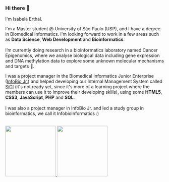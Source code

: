 ### Hi there 👋

I'm Isabela Erthal.<br>

I'm a Master student @ University of São Paulo (USP), and I have a degree in Biomedical Informatics. I'm looking forward to work in a few areas such as **Data Science**, **Web Development** and **Bioinformatics**.<br><br>
I’m currently doing research in a bioinformatics laboratory named Cancer Epigenomics, where we analyse biological data including gene expression and DNA methylation data to explore some unknown molecular mechanisms and targets 🤔.<br>

I was a project manager in the Biomedical Informatics Junior Enterprise (<a href='https://infobiojr.com.br/'>InfoBio Jr.</a>) and helped developing our Internal Management System called <a href='https://github.com/projetosinfobio/SiGI'>SiGI</a> (it's not ready yet, since it's more of a learning project where the members can use it to improve their developing skills), using some **HTML5**, **CSS3**, **JavaScript**, **PHP** and **SQL**.<br><br>
I was also a project manager in InfoBio Jr. and led a study group in bioinformatics, we call it InfobioInformatics :) <br><br>

<div>
<a href="https://github.com/erthal-id?tab=repositories">
<img height="160em" src="https://github-readme-stats.vercel.app/api/top-langs/?username=erthal-id&layout=compact&langs_count=7&theme=dracula"/>
<img height="160em" src="https://github-readme-stats.vercel.app/api?username=erthal-id&show_icons=true&theme=dracula&include_all_commits=true&count_private=true"/>
</div></a><br><br>
<!--
**erthal-id/erthal-id** is a ✨ _special_ ✨ repository because its `README.md` (this file) appears on your GitHub profile.

Here are some ideas to get you started:

- 🔭 I’m currently working on ...
- 🌱 I’m currently learning ...
- 👯 I’m looking to collaborate on ...
- 🤔 I’m looking for help with ...
- 💬 Ask me about ...
- 📫 How to reach me: ...
- 😄 Pronouns: ...
- ⚡ Fun fact: ...
-->
